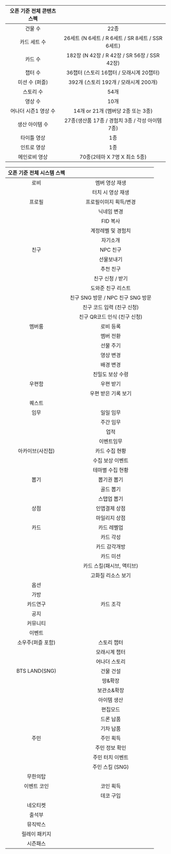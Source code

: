 


| 오픈 기준 전체 콘텐츠 스펙 |                                         |
| :-------------: | :-------------------------------------: |
|      건물 수       |                   22종                   |
|     카드 세트 수     | 26세트 (N 6세트 / R 6세트 / SR 8세트 / SSR 6세트) |
|      카드 수       | 182장 (N 42장 / R 42장 / SR 56장 / SSR 42장) |
|      챕터 수       |       36챕터 (스토리 16챕터 / 모래시계 20챕터)       |
|    미션 수 (퍼즐)    |       392개 (스토리 192개 / 모래시계 200개)       |
|      스토리 수      |                   54개                   |
|      영상 수       |                   10개                   |
|  어나더 시즌1 영상 수   |        14개 or 21개 (멤버당 2종 또는 3종)        |
|    생산 아이템 수     |    27종(생산품 17종 / 경험치 3종 / 각성 아이템 7종)    |
|     타이틀 영상      |                   1종                    |
|     인트로 영상      |                   1종                    |
|     메인로비 영상     |          70종(2테마 X 7명 X 최소 5종)          |


| 오픈 기준 전체 시스템 스펙 |                           |
| :-------------: | :-----------------------: |
|       로비        |         멤버 영상 재생          |
|                 |        터치 시 영상 재생         |
|       프로필       |       프로필이미지 획득/변경        |
|                 |          닉네임 변경           |
|                 |          FID 복사           |
|                 |        계정레벨 및 경험치         |
|                 |           자기소개            |
|       친구        |          NPC 친구           |
|                 |           선물보내기           |
|                 |           추천 친구           |
|                 |        친구 신청 / 받기         |
|                 |        도와준 친구 리스트         |
|                 | 친구 SNG 방문 / NPC 친구 SNG 방문 |
|                 |     친구 코드 입력 (친구 신청)      |
|                 |    친구 QR코드 인식 (친구 신청)     |
|       멤버룸       |           로비 등록           |
|                 |           멤버 전환           |
|                 |           선물 주기           |
|                 |           영상 변경           |
|                 |           배경 변경           |
|                 |         친밀도 보상 수령         |
|       우편함       |           우편 받기           |
|                 |        우편 받은 기록 보기        |
|       퀘스트       |                           |
|       임무        |           일일 임무           |
|                 |           주간 임무           |
|                 |            업적             |
|                 |           이벤트임무           |
|    아카이브(사진첩)    |         카드 수집 현황          |
|                 |         수집 보상 이벤트         |
|                 |         테마별 수집 현황         |
|       뽑기        |          뽑기권 뽑기           |
|                 |           골드 뽑기           |
|                 |          스탭업 뽑기           |
|       상점        |          인앱결제 상점          |
|                 |          마일리지 상점          |
|       카드        |          카드 레벨업           |
|                 |           카드 각성           |
|                 |          카드 감각개방          |
|                 |           카드 미션           |
|                 |      카드 스킬(패시브, 액티브)      |
|                 |        고화질 리소스 보기         |
|       옵션        |                           |
|       가방        |                           |
|      카드연구       |           카드 조각           |
|       공지        |                           |
|      커뮤니티       |                           |
|       이벤트       |                           |
|   소우주(퍼즐 포함)    |          스토리 챕터           |
|                 |          모래시계 챕터          |
|                 |          어나더 스토리          |
|  BTS LAND(SNG)  |           건물 건설           |
|                 |           땅&확장            |
|                 |          보관소&확장           |
|                 |          아이템 생산           |
|                 |           편집모드            |
|                 |           드론 납품           |
|                 |           기차 납품           |
|       주민        |           주민 획득           |
|                 |         주민 정보 확인          |
|                 |         주민 터치 이벤트         |
|                 |        주민 스킬 (SNG)        |
|      무한의탑       |                           |
|     이벤트 코인      |           코인 획득           |
|                 |           데코 구입           |
|      네오티켓       |                           |
|       출석부       |                           |
|      뮤직박스       |                           |
|     릴레이 패키지     |                           |
|      시즌패스       |                           |
